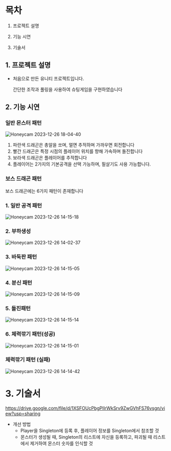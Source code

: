 # 목차

1. 프로젝트 설명

2. 기능 시연

3. 기술서

## 1. 프로젝트 설명

- 처음으로 만든 유니티 프로젝트입니다.
    
    간단한 조작과 풀링을 사용하여 슈팅게임을 구현하였습니다
    


## 2. 기능 시연

### 일반 몬스터 패턴
![Honeycam 2023-12-26 18-04-40](https://github.com/wlsrb0147/2DShoot/assets/50743287/4835a37d-60ea-41cb-85d1-e243e155eb88)
1. 파란색 드래곤은 총알을 쏘며, 멀면 추적하며 가까우면 회전합니다
2. 빨간 드래곤은 특정 시점의 플레이어 위치를 향해 가속하며 돌진합니다
3. 보라색 드래곤은 플레이어를 추적합니다
4. 플레이어는 2가지의 기본공격을 선택 가능하며, 필살기도 사용 가능합니다.


### 보스 드래곤 패턴
보스 드래곤에는 6가지 패턴이 존재합니다

### 1. 일반 공격 패턴

![Honeycam 2023-12-26 14-15-18](https://github.com/wlsrb0147/2DShoot/assets/50743287/62974a3d-fa2a-42b4-959c-13c6578d01ba)

### 2. 부하생성 

![Honeycam 2023-12-26 14-02-37](https://github.com/wlsrb0147/2DShoot/assets/50743287/970ff987-4406-40a8-91de-74ad784559e6)

### 3. 바둑판 패턴

![Honeycam 2023-12-26 14-15-05](https://github.com/wlsrb0147/2DShoot/assets/50743287/ad45bbf2-a7d1-4967-8336-ea6a9be8bc54)

### 4. 분신 패턴

![Honeycam 2023-12-26 14-15-09](https://github.com/wlsrb0147/2DShoot/assets/50743287/369fd840-8b9e-4a69-af02-71e4daa3c0ba)

### 5. 돌진패턴

![Honeycam 2023-12-26 14-15-14](https://github.com/wlsrb0147/2DShoot/assets/50743287/185aa2cd-03ec-4b4e-a879-7eb127466278)

### 6. 체력깎기 패턴(성공)

![Honeycam 2023-12-26 14-15-01](https://github.com/wlsrb0147/2DShoot/assets/50743287/e2ab45af-50b0-47a9-a415-50d7b9702f94)

### 체력깎기 패턴 (실패)

![Honeycam 2023-12-26 14-14-42](https://github.com/wlsrb0147/2DShoot/assets/50743287/a084a9bb-5ce4-4429-962f-20782b555306)

# 3. 기술서

https://drive.google.com/file/d/1XSFOUcPbgPlIrWkSrv9ZwGVhFS76vsgn/view?usp=sharing
- 개선 방법
    - Player을 Singleton에 등록 후, 플레이어 정보를 Singleton에서 참조할 것
    - 몬스터가 생성될 때, Singleton의 리스트에 자신을 등록하고, 파괴될 때 리스트에서 제거하여 몬스터 숫자를 인식할 것

